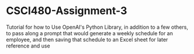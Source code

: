 # CSCI480-Assignment-3
Tutorial for how to Use OpenAI's Python Library, in addition to a few others, to pass along a prompt that would generate a weekly schedule for an employee, and then saving that schedule to an Excel sheet for later reference and use

